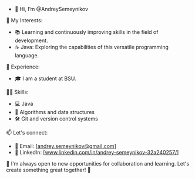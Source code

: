 - 👋 Hi, I’m @AndreySemeynikov
  
🚀 My Interests:
- 📚 Learning and continuously improving skills in the field of development.
- ☕ Java: Exploring the capabilities of this versatile programming language.

💼 Experience:
- 🎓 I am a student at BSU.

🤹‍♂️ Skills:
- 💻 Java
- 🧠 Algorithms and data structures
- 🛠 Git and version control systems

📫 Let's connect:
- 📧 Email: [andrey.semeynikov@gmail.com]
- 💼 LinkedIn: [www.linkedin.com/in/andrey-semeynikov-32a240257/]

🌱 I'm always open to new opportunities for collaboration and learning. Let's create something great together! 🚀
